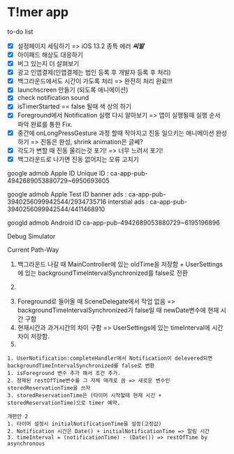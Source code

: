 #  T!mer app

to-do list
- [x] 설정페이지 세팅하기 => iOS 13.2 종특 에러 ***씨발***
- [x] 아이패드 해상도 대응하기
- [x] 버그 있는지 더 살펴보기
- [x] 광고
인앱결제(인앱결제는 법인 등록 후 개발자 등록 후 처리)
- [x] 백그라운드에서도 시간이 가도록 처리 => 완전히 처리 완료!!!
- [x] launchscreen 만들기 (되도록 애니메이션)
- [x] check notification sound
- [x] isTimerStarted == false 될때 색 상의 하기
- [x] Foreground에서 Notification 실행 다시 알아보기 => 앱이 실행될때 실행 순서 파악 완료를 통한 Fix.
- [x] 중간에 onLongPressGesture 과정 할때 작아지고 진동 일으키는 애니메이션 완성하기 => 진동은 완성, shrink animation은 글쎄?
- [x] 각도가 변할 때 진동 울리는것 포기! => 너무 느려서 포기!
- [x] 백그라운드로 나가면 진동 없어지는 오류 고치기

google admob Apple ID
    Unique ID : ca-app-pub-4942689053880729~6950693605
    
google admob Apple Test ID
    banner ads : ca-app-pub-3940256099942544/2934735716
    interstial ads : ca-app-pub-3940256099942544/4411468910

googld admob Android ID
    ca-app-pub-4942689053880729~6195196896


Debug Simulator

Current Path-Way
1. 백그라운드 나갈 때 MainController에 있는 oldTime을 저장함 + UserSettings에 있는 backgroundTimeIntervalSynchronized를 false로 전환
2. ~~~~~~~~
3. Foreground로 들어올 때 SceneDelegate에서 작업 없음 => backgroundTimeIntervalSynchronized가 false일 때 newDate변수에 현재 시간 구함
4. 현재시간과 과거시간의 차이 구함 => UserSettings에 있는 timeInterval에 시간 차이 저장함.
5. 

~~~개편안~~~
1. UserNotification:completeHandler에서 Notification이 delevered되면 backgroundTimeIntervalSynchronized를 false로 변환
1. isForeground 변수 추가 해서 조건 추가.
2. 정제된 restOfTime변수를 그 자체 매개로 씀 => 새로운 변수인 storedReservationTime을 쓰자
3. storedReservationTime은 (타이머 시작할때 현재 시간 + storedReservationTime)으로 timer 예약.

개편안 2
1. 타이머 설정시 initialNotificationTime을 설정(고정값)
2. Notification 시간은 Date() + initialNotificationTime => 알림 시간
3. timeInterval = (notificationTime) - (Date()) => restOfTime by asynchronous

